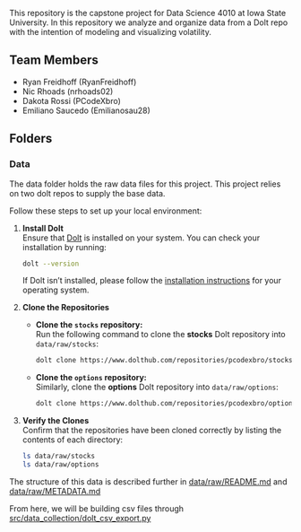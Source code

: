 This repository is the capstone project for Data Science 4010 at Iowa State University. In this repository we analyze and organize data from a Dolt repo with the intention of modeling and visualizing volatility.

## Team Members
- Ryan Freidhoff (RyanFreidhoff)
- Nic Rhoads (nrhoads02)
- Dakota Rossi (PCodeXbro)
- Emiliano Saucedo (Emilianosau28)

## Folders
### Data
The data folder holds the raw data files for this project.
This project relies on two dolt repos to supply the base data.

Follow these steps to set up your local environment:

1. **Install Dolt**  
   Ensure that [Dolt](https://docs.dolthub.com/introduction/installation) is installed on your system. You can check your installation by running:
   ```bash
   dolt --version
   ```
   If Dolt isn’t installed, please follow the [installation instructions](https://docs.dolthub.com/introduction/installation) for your operating system.

2. **Clone the Repositories**  
   - **Clone the `stocks` repository:**  
     Run the following command to clone the **stocks** Dolt repository into `data/raw/stocks`:
     ```bash
     dolt clone https://www.dolthub.com/repositories/pcodexbro/stocks data/raw/stocks
     ```
   - **Clone the `options` repository:**  
     Similarly, clone the **options** Dolt repository into `data/raw/options`:
     ```bash
     dolt clone https://www.dolthub.com/repositories/pcodexbro/options data/raw/options
     ```

3. **Verify the Clones**  
   Confirm that the repositories have been cloned correctly by listing the contents of each directory:
   ```bash
   ls data/raw/stocks
   ls data/raw/options
   ```

The structure of this data is described further in [data/raw/README.md](data/raw/README.md) and [data/raw/METADATA.md](data/raw/METADATA.md)

From here, we will be building csv files through [src/data_collection/dolt_csv_export.py](src/data_collection/dolt_csv_export.py)
